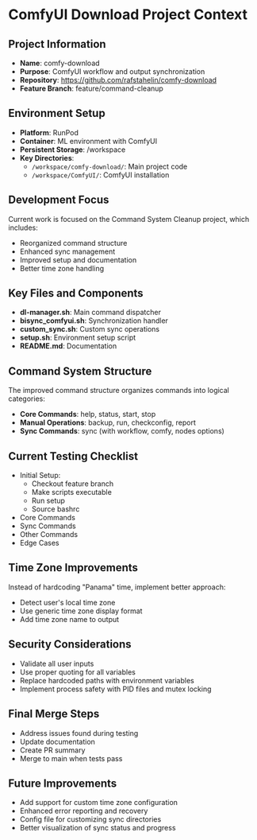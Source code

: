 # ComfyUI Download Project Context

## Project Information
- **Name**: comfy-download
- **Purpose**: ComfyUI workflow and output synchronization
- **Repository**: https://github.com/rafstahelin/comfy-download
- **Feature Branch**: feature/command-cleanup

## Environment Setup
- **Platform**: RunPod
- **Container**: ML environment with ComfyUI
- **Persistent Storage**: /workspace
- **Key Directories**:
  - `/workspace/comfy-download/`: Main project code
  - `/workspace/ComfyUI/`: ComfyUI installation

## Development Focus
Current work is focused on the Command System Cleanup project, which includes:
- Reorganized command structure
- Enhanced sync management
- Improved setup and documentation
- Better time zone handling

## Key Files and Components
- **dl-manager.sh**: Main command dispatcher
- **bisync_comfyui.sh**: Synchronization handler
- **custom_sync.sh**: Custom sync operations
- **setup.sh**: Environment setup script
- **README.md**: Documentation

## Command System Structure
The improved command structure organizes commands into logical categories:
- **Core Commands**: help, status, start, stop
- **Manual Operations**: backup, run, checkconfig, report
- **Sync Commands**: sync (with workflow, comfy, nodes options)

## Current Testing Checklist
- Initial Setup:
  - Checkout feature branch
  - Make scripts executable
  - Run setup
  - Source bashrc
- Core Commands
- Sync Commands
- Other Commands
- Edge Cases

## Time Zone Improvements
Instead of hardcoding "Panama" time, implement better approach:
- Detect user's local time zone
- Use generic time zone display format
- Add time zone name to output

## Security Considerations
- Validate all user inputs
- Use proper quoting for all variables
- Replace hardcoded paths with environment variables
- Implement process safety with PID files and mutex locking

## Final Merge Steps
- Address issues found during testing
- Update documentation
- Create PR summary
- Merge to main when tests pass

## Future Improvements
- Add support for custom time zone configuration
- Enhanced error reporting and recovery
- Config file for customizing sync directories
- Better visualization of sync status and progress
